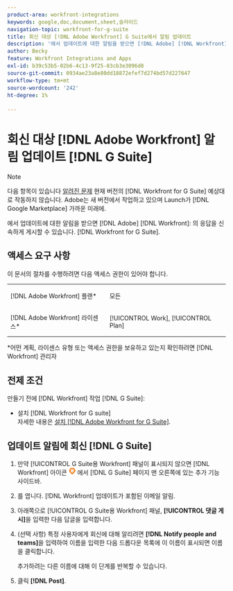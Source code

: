 ```yaml
---
product-area: workfront-integrations
keywords: google,doc,document,sheet,슬라이드
navigation-topic: workfront-for-g-suite
title: 회신 대상 [!DNL Adobe Workfront] G Suite에서 알림 업데이트
description: '에서 업데이트에 대한 알림을 받으면 [!DNL Adobe] [!DNL Workfront]: G Suite용 Workfront에서 신속하게 답글을 게시할 수 있습니다.'
author: Becky
feature: Workfront Integrations and Apps
exl-id: b39c53b5-02b6-4c13-9f25-83cb3e3096d8
source-git-commit: 0934ae23a8e80dd18872efef7d274bd57d227647
workflow-type: tm+mt
source-wordcount: '242'
ht-degree: 1%

---
```


# 회신 대상 [!DNL Adobe Workfront] 알림 업데이트 [!DNL G Suite]

>[!NOTE]
>
>다음 항목이 있습니다 [알려진 문제](https://experienceleague.adobe.com/docs/workfront-known-issues/issues/new-workfront-experience/wf-current/wf-integrations-error-when-opening-wf-for-gsuite.html?lang=en) 현재 버전의 [!DNL Workfront for G Suite] 예상대로 작동하지 않습니다. Adobe는 새 버전에서 작업하고 있으며 Launch가 [!DNL Google Marketplace] 가까운 미래에.

에서 업데이트에 대한 알림을 받으면 [!DNL Adobe] [!DNL Workfront]: 의 응답을 신속하게 게시할 수 있습니다. [!DNL Workfront for G Suite].

## 액세스 요구 사항

이 문서의 절차를 수행하려면 다음 액세스 권한이 있어야 합니다.

<table style="table-layout:auto"> 
 <col> 
 <col> 
 <tbody> 
  <tr> 
   <td role="rowheader">[!DNL Adobe Workfront] 플랜*</td> 
   <td> <p>모든</p> </td> 
  </tr> 
  <tr> 
   <td role="rowheader">[!DNL Adobe Workfront] 라이센스*</td> 
   <td> <p>[!UICONTROL Work], [!UICONTROL Plan]</p> </td> 
  </tr> 
  </tbody> 
</table>

&#42;어떤 계획, 라이센스 유형 또는 액세스 권한을 보유하고 있는지 확인하려면 [!DNL Workfront] 관리자

## 전제 조건

만들기 전에 [!DNL Workfront] 작업 [!DNL G Suite]:

* 설치 [!DNL Workfront for G suite]\
   자세한 내용은 [설치 [!DNL Adobe Workfront for G Suite]](../../workfront-integrations-and-apps/workfront-for-g-suite/install-workfront-for-gsuite.md).

## 업데이트 알림에 회신 [!DNL G Suite]

1. 만약 [!UICONTROL G Suite용 Workfront] 패널이 표시되지 않으면 [!DNL Workfront] 아이콘 ![](assets/wf-lion-icon.png) 에서 [!DNL G Suite] 페이지 맨 오른쪽에 있는 추가 기능 사이드바.
1. 를 엽니다. [!DNL Workfront] 업데이트가 포함된 이메일 알림.
1. 아래쪽으로 [!UICONTROL G Suite용 Workfront] 패널, **[!UICONTROL 댓글 게시]**&#x200B;을 입력한 다음 답글을 입력합니다.
1. (선택 사항) 특정 사용자에게 회신에 대해 알리려면 **[!DNL Notify people and teams]**&#x200B;을 입력하여 이름을 입력한 다음 드롭다운 목록에 이 이름이 표시되면 이름을 클릭합니다.

   추가하려는 다른 이름에 대해 이 단계를 반복할 수 있습니다.

1. 클릭 **[!DNL Post]**.
